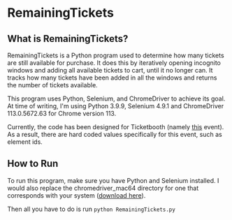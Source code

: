 # RemainingTickets

## What is RemainingTickets?

RemainingTickets is a Python program used to determine how many tickets are still available for purchase. It does this by iteratively opening incognito windows and adding all available tickets to cart, until it no longer can. It tracks how many tickets have been added in all the windows and returns the number of tickets available.

This program uses Python, Selenium, and ChromeDriver to achieve its goal. At time of writing, I'm using Python 3.9.9, Selenium 4.9.1 and ChromeDriver 113.0.5672.63 for Chrome version 113.

Currently, the code has been designed for Ticketbooth (namely [this](https://events.ticketbooth.com.au/event/marlo-altitude-sydney) event). As a result, there are hard coded values specifically for this event, such as element ids.

## How to Run

To run this program, make sure you have Python and Selenium installed. I would also replace the chromedriver_mac64 directory for one that corresponds with your system ([download here](https://chromedriver.chromium.org/downloads)).

Then all you have to do is run `python RemainingTickets.py` 
